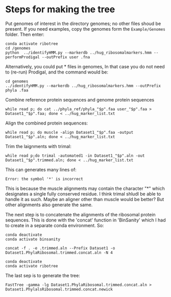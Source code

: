 # Steps for making the tree

Put genomes of interest in the directory genomes; no other files shoud be present. If you need examples, copy the genomes form the `Example/Genomes` folder. Then enter:

```
conda activate ribotree
cd /genomes
python  ../identifyHMM.py --markerdb ../hug_ribosomalmarkers.hmm --performProdigal --outPrefix user .fna
```
Alternatively, you could put * files in genomes, In that case you do not need to (re-run) Prodigal, and the command would be:


```
cd genomes
../identifyHMM.py --markerdb ../hug_ribosomalmarkers.hmm --outPrefix phyla .faa
```
Combine reference protein sequences and genome protein sequences

```
while read p; do cat ../phyla_ref/phyla_"$p".faa user_"$p".faa > Dataset1_"$p".faa; done < ../hug_marker_list.txt
```
Align the combined protein sequences:

```
while read p; do muscle -align Dataset1_"$p".faa -output Dataset1_"$p".aln; done < ../hug_marker_list.txt
```
Trim the laignments with trimal:

```
while read p;do trimal -automated1 -in Dataset1_"$p".aln -out Dataset1_"$p".trimmed.aln; done < ../hug_marker_list.txt
```
This can generates many lines of:

```
Error: the symbol '*' is incorrect
```
This is because the muscle alignments may contain the character "*" which designates a single  fully conserved residue. I think trimal shludl be able to handle it as such. Maybe an aligner other than muscle would be better? But other alignments also generate the same.

The next step is to concatenate the alignments of the ribosomal protein sequences. This is done with the 'concat' function in 'BinSanity' which I had to create in a separate conda environment. So:


```
conda deactivate
conda activate binsanity

concat -f . -e .trimmed.aln --Prefix Dataset1 -o Dataset1.PhylaRibosomal.trimmed.concat.aln -N 4

conda deactivate
conda activate ribotree
```

The last sep is to generate the tree:

```
FastTree -gamma -lg Dataset1.PhylaRibosomal.trimmed.concat.aln > Dataset1.PhylalsRibosomal.trimmed.concat.newick
```



